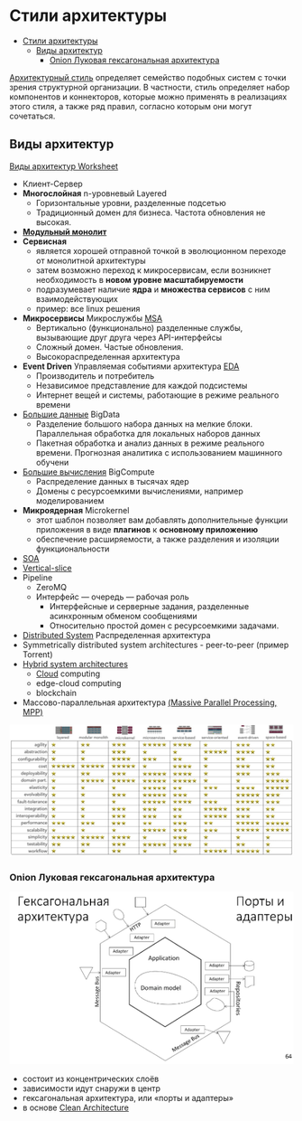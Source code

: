 # Стили архитектуры

- [Стили архитектуры](#стили-архитектуры)
  - [Виды архитектур](#виды-архитектур)
    - [Onion Луковая гексагональная архитектура](#onion-луковая-гексагональная-архитектура)

[Архитектурный стиль](https://docs.microsoft.com/ru-ru/azure/architecture/guide/architecture-styles/) определяет семейство подобных систем с точки зрения структурной организации. В частности, стиль определяет набор компонентов и коннекторов, которые можно применять в реализациях этого стиля, а также ряд правил, согласно которым они могут сочетаться.

## Виды архитектур

[Виды архитектур Worksheet](https://www.developertoarchitect.com/downloads/worksheets.html)

- Клиент-Сервер
- __Многослойная__ n-уровневый Layered
  - Горизонтальные уровни, разделенные подсетью
  - Традиционный домен для бизнеса. Частота обновления не высокая.
- [__Модульный монолит__](style/monolit.md)
- __Сервисная__
  - является хорошей отправной точкой в ​​эволюционном переходе от монолитной архитектуры
  - затем возможно переход к микросервисам, если возникнет необходимость в __новом уровне масштабируемости__
  - подразумевает наличие __ядра__ и __множества сервисов__ с ним взаимодействующих
  - пример: все linux решения
- __Микросервисы__ Микрослужбы [MSA](style/msa.md)
  - Вертикально (функционально) разделенные службы, вызывающие друг друга через API-интерфейсы
  - Сложный домен. Частые обновления.
  - Высокораспределенная архитектура
- __Event Driven__ Управляемая событиями архитектура [EDA](style/eda.md)
  - Производитель и потребитель
  - Независимое представление для каждой подсистемы
  - Интернет вещей и системы, работающие в режиме реального времени
- [Большие данные](style/bigdata.md) BigData
  - Разделение большого набора данных на мелкие блоки. Параллельная обработка для локальных наборов данных
  - Пакетная обработка и анализ данных в режиме реального времени. Прогнозная аналитика с использованием машинного обучени
- [Большие вычисления](https://docs.microsoft.com/ru-ru/azure/architecture/guide/architecture-styles/big-compute) BigCompute
  - Распределение данных в тысячах ядер
  - Домены с ресурсоемкими вычислениями, например моделированием
- __Микроядерная__ Microkernel
  - этот шаблон позволяет вам добавлять дополнительные функции приложения в виде __плагинов__ к __основному приложению__
  - обеспечение расширяемости, а также разделения и изоляции функциональности
- [SOA](style/soa.md)
- [Vertical-slice](https://headspring.com/2019/11/05/why-vertical-slice-architecture-is-better/)
- Pipeline
  - ZeroMQ
  - Интерфейс — очередь — рабочая роль
    - Интерфейсные и серверные задания, разделенные асинхронным обменом сообщениями
    - Относительно простой домен с ресурсоемкими задачами.
- [Distributed System](style/dsa.md) Распределенная архитектура
- Symmetrically distributed system architectures - peer-to-peer (пример Torrent)
- [Hybrid system architectures](https://apolomodov.medium.com/coa-distributed-systems-4th-ed-2-architecture-af563b2332bd)
  - [Cloud](style/cloud.md) computing
  - edge-cloud computing
  - blockchain
- Массово-параллельная архитектура [(Massive Parallel Processing, MPP)](style/mpp.md)

![Стили-НФТ Марк Ричардс](../img/arch/arch_style-ility.jpg)

### Onion Луковая гексагональная архитектура

![onion](../img/arch/onionarch.png)

- состоит из концентрических слоёв
- зависимости идут снаружи в центр
- гексагональная архитектура, или «порты и адаптеры»
- в основе [Clean Architecture](pattern/system.design/clean.architecture.md)
